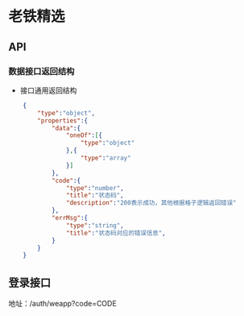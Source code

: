 # 老铁精选

## API

### 数据接口返回结构

- 接口通用返回结构

``` json
    {
        "type":"object",
        "properties":{
            "data":{
                "oneOf":[{
                    "type":"object"
                },{
                    "type":"array"
                }]
            },
            "code":{
                "type":"number",
                "title":"状态码",
                "description":"200表示成功，其他根据格子逻辑返回错误"
            },
            "errMsg":{
                "type":"string",
                "title":"状态码对应的错误信息",
            }
        }
    }
```

## 登录接口

地址：/auth/weapp?code=CODE

